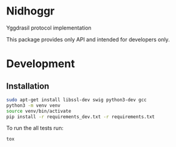 # Nidhoggr

Yggdrasil protocol implementation

This package provides only API and intended for developers only.

# Development

## Installation

```bash
sudo apt-get install libssl-dev swig python3-dev gcc
python3 -m venv venv
source venv/bin/activate
pip install -r requirements_dev.txt -r requirements.txt
```

To run the all tests run:

```bash
tox
```
